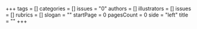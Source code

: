 +++
tags = []
categories = []
issues = "0"
authors = []
illustrators = []
issues = []
rubrics = []
slogan = ""
startPage = 0
pagesCount = 0
side = "left"
title = ""
+++